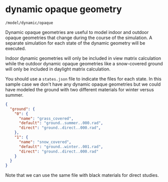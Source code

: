 # dynamic opaque geometry

`/model/dynamic/opaque`

Dynamic opaque geometries are useful to model indoor and outdoor opaque geometries
that change during the course of the simulation. A separate simulation for each state of
the dynamic geometry will be executed.

Indoor dynamic geometries will only be included in view matrix calculation while the
outdoor dynamic opaque geometries like a snow-covered ground will only be included in
daylight matrix calculation.

You should use a `states.json` file to indicate the files for each state. In this sample
case we don't have any dynamic opaque geometries but we could have modeled the ground
with two different materials for winter versus summer.

```json
{
  "ground": {
    "0": {
      "name": "grass_covered",
      "default": "ground..summer..000.rad",
      "direct": "ground..direct..000.rad",
    },
    "1": {
      "name": "snow_covered",
      "default": "ground..winter..001.rad",
      "direct": "ground..direct..000.rad"
    }
  }
}

```

Note that we can use the same file with black materials for direct studies.
